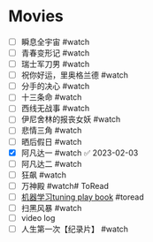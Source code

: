 # Movies
- [ ] 瞬息全宇宙 #watch
- [ ] 青春变形记 #watch
- [ ] 瑞士军刀男 #watch
- [ ] 祝你好运，里奥格兰德 #watch
- [ ] 分手的决心 #watch
- [ ] 十三条命 #watch
- [ ] 西线无战事 #watch
- [ ] 伊尼舍林的报丧女妖 #watch
- [ ] 悲情三角 #watch
- [ ] 晒后假日 #watch
- [x] 阿凡达一 #watch ✅ 2023-02-03
- [ ] 阿凡达二 #watch
- [ ] 狂飙 #watch
- [ ] 万神殿 #watch# ToRead
- [ ] [机器学习tuning play book](https://github.com/google-research/tuning_playbook) #toread
- [ ] 扫黑风暴 #watch 
- [ ] video log
- [ ] 人生第一次【纪录片】 #watch